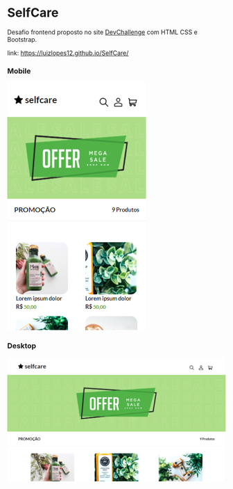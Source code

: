 # SelfCare
 Desafio frontend proposto no site [DevChallenge](https://www.devchallenge.com.br/) com HTML CSS e Bootstrap. 
 
 link: https://luizlopes12.github.io/SelfCare/
### Mobile
![imagem mobile](https://github.com/luizlopes12/SelfCare/blob/main/screenshots/scr3.png)
### Desktop
![imagem desktop](https://github.com/luizlopes12/SelfCare/blob/main/screenshots/scr4.png)
